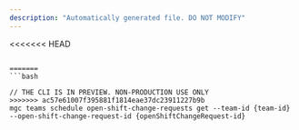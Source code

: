 ```yaml
---
description: "Automatically generated file. DO NOT MODIFY"
---
```


<<<<<<< HEAD
```cli

=======
```bash

// THE CLI IS IN PREVIEW. NON-PRODUCTION USE ONLY
>>>>>>> ac57e61007f395881f1814eae37dc23911227b9b
mgc teams schedule open-shift-change-requests get --team-id {team-id} --open-shift-change-request-id {openShiftChangeRequest-id}

```